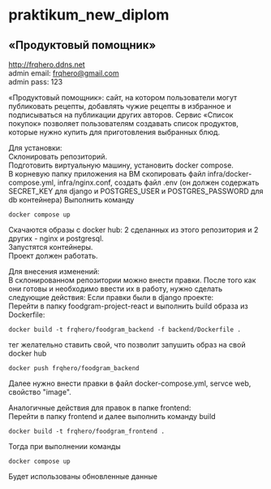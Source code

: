 # praktikum_new_diplom
## «Продуктовый помощник»
http://frqhero.ddns.net  
admin email: frqhero@gmail.com  
admin pass:  123

«Продуктовый помощник»: сайт, на котором пользователи могут публиковать рецепты, добавлять чужие рецепты в избранное и подписываться на публикации других авторов. Сервис «Список покупок» позволяет пользователям создавать список продуктов, которые нужно купить для приготовления выбранных блюд.

Для установки:  
Склонировать репозиторий.  
Подготовить виртуальную машину, установить docker compose.  
В корневую папку приложения на ВМ скопировать файл infra/docker-compose.yml, infra/nginx.conf, создать файл .env (он должен содержать SECRET_KEY для django и POSTGRES_USER и POSTGRES_PASSWORD для db контейнера)
Выполнить команду  
```
docker compose up  
``` 
Cкачаются образы с docker hub: 2 сделанных из этого репозитория и 2 других - nginx и postgresql.  
Запустятся контейнеры.  
Проект должен работать.

Для внесения изменений:  
В склонированном репозитории можно внести правки. После того как они готовы и необходимо ввести их в работу, нужно сделать следующие действия:
Если правки были в django проекте:  
Перейти в папку foodgram-project-react и выполнить build образа из Dockerfile:

```
docker build -t frqhero/foodgram_backend -f backend/Dockerfile .
```

тег желательно ставить свой, что позволит запушить образ на свой docker hub
```  
docker push frqhero/foodgram_backend
```
Далее нужно внести правки в файл docker-compose.yml, servce web, свойство "image".   
  
Аналогичные действия для правок в папке frontend:  
Перейти в папку frontend и далее выполнить команду build  
```
docker build -t frqhero/foodgram_frontend .
```
Тогда при выполнении команды

```
docker compose up
```
Будет использованы обновленные данные